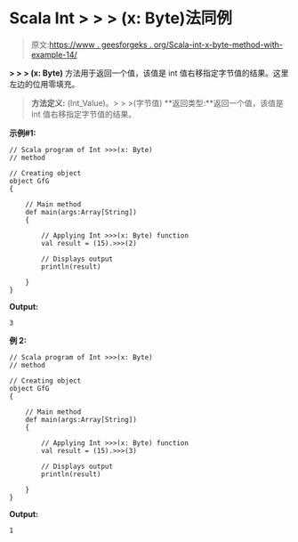 # Scala Int > > > (x: Byte)法同例

> 原文:[https://www . geesforgeks . org/Scala-int-x-byte-method-with-example-14/](https://www.geeksforgeeks.org/scala-int-x-byte-method-with-example-14/)

**> > > (x: Byte)** 方法用于返回一个值，该值是 int 值右移指定字节值的结果。这里左边的位用零填充。

> **方法定义:** (Int_Value)。> > >(字节值)
> **返回类型:**返回一个值，该值是 int 值右移指定字节值的结果。

**示例#1:**

```
// Scala program of Int >>>(x: Byte)
// method

// Creating object
object GfG
{ 

    // Main method
    def main(args:Array[String])
    {

        // Applying Int >>>(x: Byte) function
        val result = (15).>>>(2)

        // Displays output
        println(result)

    }
} 
```

**Output:**

```
3

```

**例 2:**

```
// Scala program of Int >>>(x: Byte)
// method

// Creating object
object GfG
{ 

    // Main method
    def main(args:Array[String])
    {

        // Applying Int >>>(x: Byte) function
        val result = (15).>>>(3)

        // Displays output
        println(result)

    }
} 
```

**Output:**

```
1

```